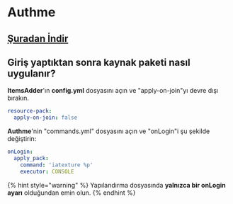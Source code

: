 # Authme

## [Şuradan İndir](https://www.spigotmc.org/resources/authmereloaded.6269/)

## Giriş yaptıktan sonra kaynak paketi nasıl uygulanır?

**ItemsAdder**'ın **config.yml** dosyasını açın ve "apply-on-join"yı devre dışı bırakın.

```yaml
resource-pack:
  apply-on-join: false
```

**Authme**'nin "commands.yml" dosyasını açın ve "onLogin"i şu şekilde değiştirin:

```yaml
onLogin:
  apply_pack:
    command: 'iatexture %p'
    executor: CONSOLE
```

{% hint style="warning" %}
Yapılandırma dosyasında **yalnızca bir onLogin ayarı** olduğundan emin olun.
{% endhint %}
